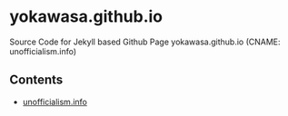 # yokawasa.github.io

Source Code for Jekyll based Github Page
yokawasa.github.io (CNAME: unofficialism.info)

## Contents
- [unofficialism.info](http://unofficialism.info)
